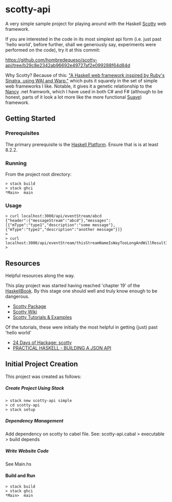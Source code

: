 # scotty-api
A very simple sample project for playing around with the Haskell [Scotty](https://hackage.haskell.org/package/scotty) web framework.


If you are interested in the code in its most simplest api form (i.e. just past 'hello world', before further, shall we generously say, experiments were performed on the code), try it at this commit:

https://github.com/hombredequeso/scotty-api/tree/b29c8e2342ab96692e49727af2e099288f64d84d

Why Scotty? Because of this:
["A Haskell web framework inspired by Ruby's Sinatra, using WAI and Warp."](https://hackage.haskell.org/package/scotty)
which puts it squarely in the set of simple web frameworks I like. Notable, it gives it a genetic relationship to the [Nancy](http://nancyfx.org/) .net framwork, which I have used in both C# and F# (although to be honest, parts of it look a lot more like the more functional [Suave](https://suave.io/)) framework.

## Getting Started

### Prerequisites

The primary prerequisite is the [Haskell Platform](https://www.haskell.org/platform/).
Ensure that is is at least 8.2.2.

### Running
From the project root directory:
```
> stack build
> stack ghci
*Main>  main
```

### Usage
```
> curl localhost:3000/api/eventStream/abcd
{"header":{"messageStream":"abcd"},"messages":[{"mType":"type1","description":"some message"},{"mType":"type2","description":"another message"}]}
>
> curl localhost:3000/api/eventStream/thisStreamNameIsWayTooLongAndWillResultInAnError
>
```

## Resources
Helpful resources along the way.

This play project was started having reached 'chapter 19' of the [HaskellBook](http://haskellbook.com/). By this stage one should well and truly know enough to be dangerous.
* [Scotty Package](https://hackage.haskell.org/package/scotty)
* [Scotty Wiki](https://github.com/scotty-web/scotty/wiki)
* [Scotty Tutorials & Examples](https://github.com/scotty-web/scotty/wiki/Scotty-Tutorials-&-Examples)

Of the tutorials, these were initially the most helpful in getting (just) past 'hello world'
* [24 Days of Hackage: scotty](https://ocharles.org.uk/blog/posts/2013-12-05-24-days-of-hackage-scotty.html)
* [PRACTICAL HASKELL - BUILDING A JSON API](http://seanhess.github.io/2015/08/19/practical-haskell-json-api.html)

## Initial Project Creation
This project was created as follows:

##### Create Project Using Stack
```
> stack new scotty-api simple
> cd scotty-api
> stack setup
```

##### Dependency Management
Add dependency on scotty to cabel file.
See: scotty-api.cabal > executable > build depends

##### Write Website Code

See Main.hs

#### Build and Run
```
> stack build
> stack ghci
*Main>  main
```
